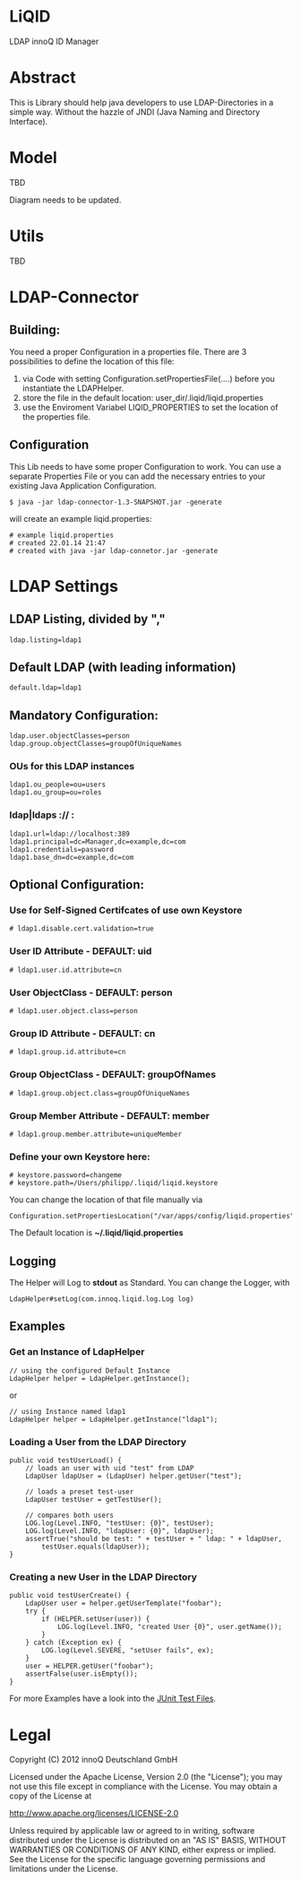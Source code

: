 LiQID
=====
LDAP innoQ ID Manager

# Abstract

This is Library should help java developers to use LDAP-Directories in a simple way.
Without the hazzle of JNDI (Java Naming and Directory Interface).

# Model
TBD

Diagram needs to be updated.

# Utils
TBD

# LDAP-Connector

## Building:

You need a proper Configuration in a properties file.
There are 3 possibilities to define the location of this file:

1. via Code with setting Configuration.setPropertiesFile(....) before you instantiate the LDAPHelper.
2. store the file in the default location: user_dir/.liqid/liqid.properties
3. use the Enviroment Variabel LIQID_PROPERTIES to set the location of the properties file.

## Configuration
This Lib needs to have some proper Configuration to work.
You can use a separate Properties File or you can add the necessary entries to your existing
Java Application Configuration. 

    $ java -jar ldap-connector-1.3-SNAPSHOT.jar -generate

will create an example liqid.properties:

    # example liqid.properties
    # created 22.01.14 21:47
    # created with java -jar ldap-connetor.jar -generate

# LDAP Settings

## LDAP Listing, divided by ","

    ldap.listing=ldap1
    
## Default LDAP (with leading information)

    default.ldap=ldap1


## Mandatory Configuration:

    ldap.user.objectClasses=person
    ldap.group.objectClasses=groupOfUniqueNames

### OUs for this LDAP instances

    ldap1.ou_people=ou=users
    ldap1.ou_group=ou=roles

### ldap|ldaps :// <host>:<port>

    ldap1.url=ldap://localhost:389
    ldap1.principal=dc=Manager,dc=example,dc=com
    ldap1.credentials=password
    ldap1.base_dn=dc=example,dc=com


## Optional Configuration:
### Use for Self-Signed Certifcates of use own Keystore

    # ldap1.disable.cert.validation=true

### User ID Attribute - DEFAULT: uid
    
    # ldap1.user.id.attribute=cn

### User ObjectClass - DEFAULT: person

    # ldap1.user.object.class=person

### Group ID Attribute - DEFAULT: cn

    # ldap1.group.id.attribute=cn

### Group ObjectClass - DEFAULT: groupOfNames

    # ldap1.group.object.class=groupOfUniqueNames

### Group Member Attribute - DEFAULT: member
    
    # ldap1.group.member.attribute=uniqueMember

### Define your own Keystore here:

    # keystore.password=changeme
    # keystore.path=/Users/philipp/.liqid/liqid.keystore

You can change the location of that file manually via

    Configuration.setPropertiesLocation("/var/apps/config/liqid.properties");
    
The Default location is __~/.liqid/liqid.properties__    

## Logging

The Helper will Log to __stdout__ as Standard.
You can change the Logger, with 

    LdapHelper#setLog(com.innoq.liqid.log.Log log)


## Examples

### Get an Instance of LdapHelper

	// using the configured Default Instance
    LdapHelper helper = LdapHelper.getInstance();
    
or
	
	// using Instance named ldap1
    LdapHelper helper = LdapHelper.getInstance("ldap1");

### Loading a User from the LDAP Directory

    public void testUserLoad() {
        // loads an user with uid "test" from LDAP
        LdapUser ldapUser = (LdapUser) helper.getUser("test");

        // loads a preset test-user
        LdapUser testUser = getTestUser();
        
        // compares both users
        LOG.log(Level.INFO, "testUser: {0}", testUser);
        LOG.log(Level.INFO, "ldapUser: {0}", ldapUser);
        assertTrue("should be test: " + testUser + " ldap: " + ldapUser,
            testUser.equals(ldapUser));
    }
	
### Creating a new User in the LDAP Directory

    public void testUserCreate() {
        LdapUser user = helper.getUserTemplate("foobar");
        try {
            if (HELPER.setUser(user)) {
                LOG.log(Level.INFO, "created User {0}", user.getName());
            }
        } catch (Exception ex) {
            LOG.log(Level.SEVERE, "setUser fails", ex);
        }
        user = HELPER.getUser("foobar");
        assertFalse(user.isEmpty());
    }	
    
For more Examples have a look into the
[JUnit Test Files](https://github.com/innoq/LiQID/tree/master/ldap-connector/test/com/innoq/ldap/connector).

# Legal

  Copyright (C) 2012 innoQ Deutschland GmbH

  Licensed under the Apache License, Version 2.0 (the "License");
  you may not use this file except in compliance with the License.
  You may obtain a copy of the License at

  http://www.apache.org/licenses/LICENSE-2.0

  Unless required by applicable law or agreed to in writing, software
  distributed under the License is distributed on an "AS IS" BASIS,
  WITHOUT WARRANTIES OR CONDITIONS OF ANY KIND, either express or implied.
  See the License for the specific language governing permissions and
  limitations under the License.
